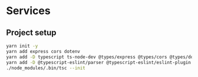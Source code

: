 # Services

## Project setup

```bash
yarn init -y
yarn add express cors dotenv
yarn add -D typescript ts-node-dev @types/express @types/cors @types/dotenv
yarn add -D @typescript-eslint/parser @typescript-eslint/eslint-plugin eslint
./node_modules/.bin/tsc --init
```

